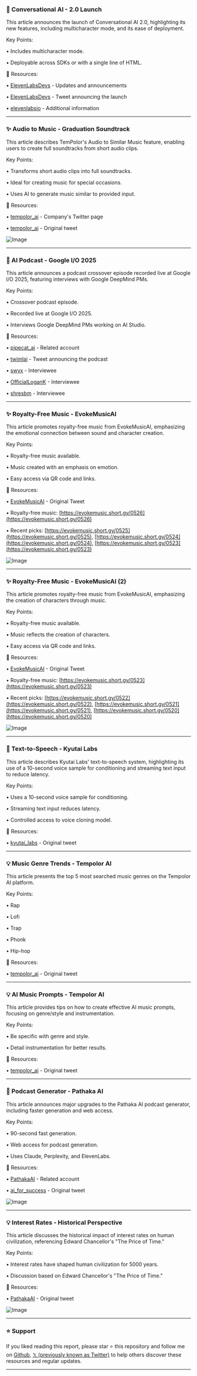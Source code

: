 ### 🚀 Conversational AI - 2.0 Launch

This article announces the launch of Conversational AI 2.0, highlighting its new features, including multicharacter mode, and its ease of deployment.


Key Points:

•  Includes multicharacter mode.

•  Deployable across SDKs or with a single line of HTML.



🔗 Resources:

• [ElevenLabsDevs](https://x.com/ElevenLabsDevs) -  Updates and announcements

• [ElevenLabsDevs](https://x.com/ElevenLabsDevs/status/1928529341274558846) - Tweet announcing the launch

• [elevenlabsio](https://x.com/elevenlabsio/status/1928527751956308004) - Additional information


---
### ✨ Audio to Music - Graduation Soundtrack

This article describes TemPolor's Audio to Similar Music feature, enabling users to create full soundtracks from short audio clips.


Key Points:

• Transforms short audio clips into full soundtracks.

• Ideal for creating music for special occasions.


• Uses AI to generate music similar to provided input.


🔗 Resources:

• [tempolor_ai](https://x.com/tempolor_ai) -  Company's Twitter page

• [tempolor_ai](https://x.com/tempolor_ai/status/1927936259864887546) - Original tweet

![Image](https://pbs.twimg.com/amplify_video_thumb/1927935919962632192/img/54f5dZ4zsDWQH6hM.jpg)


---
### 🤖 AI Podcast - Google I/O 2025

This article announces a podcast crossover episode recorded live at Google I/O 2025, featuring interviews with Google DeepMind PMs.


Key Points:

• Crossover podcast episode.

• Recorded live at Google I/O 2025.

• Interviews Google DeepMind PMs working on AI Studio.



🔗 Resources:

• [pipecat_ai](https://x.com/pipecat_ai) -  Related account

• [twimlai](https://x.com/twimlai/status/1927831495781327199) - Tweet announcing the podcast

• [swyx](https://x.com/swyx) - Interviewee

• [OfficialLoganK](https://x.com/OfficialLoganK) - Interviewee

• [shresbm](https://x.com/shresbm) - Interviewee


---
### ✨ Royalty-Free Music - EvokeMusicAI

This article promotes royalty-free music from EvokeMusicAI, emphasizing the emotional connection between sound and character creation.


Key Points:

• Royalty-free music available.

• Music created with an emphasis on emotion.

• Easy access via QR code and links.



🔗 Resources:

• [EvokeMusicAI](https://x.com/EvokeMusicAI/status/1927213172777517511) - Original Tweet

• Royalty-free music: [https://evokemusic.short.gy/0526](https://evokemusic.short.gy/0526)

• Recent picks: [https://evokemusic.short.gy/0525](https://evokemusic.short.gy/0525), [https://evokemusic.short.gy/0524](https://evokemusic.short.gy/0524), [https://evokemusic.short.gy/0523](https://evokemusic.short.gy/0523)

![Image](https://pbs.twimg.com/amplify_video_thumb/1926921343473205249/img/OwrD4QSN0S1NGL5y.jpg)


---
### ✨ Royalty-Free Music - EvokeMusicAI (2)

This article promotes royalty-free music from EvokeMusicAI, emphasizing the creation of characters through music.



Key Points:

• Royalty-free music available.

• Music reflects the creation of characters.

• Easy access via QR code and links.


🔗 Resources:

• [EvokeMusicAI](https://x.com/EvokeMusicAI/status/1925862383710273568) - Original Tweet

• Royalty-free music: [https://evokemusic.short.gy/0523](https://evokemusic.short.gy/0523)

• Recent picks: [https://evokemusic.short.gy/0522](https://evokemusic.short.gy/0522), [https://evokemusic.short.gy/0521](https://evokemusic.short.gy/0521), [https://evokemusic.short.gy/0520](https://evokemusic.short.gy/0520)

![Image](https://pbs.twimg.com/amplify_video_thumb/1925862311429914624/img/eqkZKAHkNAPK-fdV.jpg)


---
### 🤖 Text-to-Speech - Kyutai Labs

This article describes Kyutai Labs' text-to-speech system, highlighting its use of a 10-second voice sample for conditioning and streaming text input to reduce latency.


Key Points:

• Uses a 10-second voice sample for conditioning.

• Streaming text input reduces latency.

• Controlled access to voice cloning model.



🔗 Resources:

• [kyutai_labs](https://x.com/kyutai_labs/status/1925840427740987627) - Original tweet


---
### 💡 Music Genre Trends - Tempolor AI

This article presents the top 5 most searched music genres on the Tempolor AI platform.


Key Points:

• Rap

• Lofi

• Trap

• Phonk

• Hip-hop



🔗 Resources:

• [tempolor_ai](https://x.com/tempolor_ai/status/1925834746157809884) - Original tweet


---
### 💡 AI Music Prompts - Tempolor AI

This article provides tips on how to create effective AI music prompts, focusing on genre/style and instrumentation.


Key Points:

• Be specific with genre and style.

• Detail instrumentation for better results.



🔗 Resources:

• [tempolor_ai](https://x.com/tempolor_ai/status/1925801971836928220) - Original tweet


---
### 🚀 Podcast Generator - Pathaka AI

This article announces major upgrades to the Pathaka AI podcast generator, including faster generation and web access.


Key Points:

• 90-second fast generation.

• Web access for podcast generation.

• Uses Claude, Perplexity, and ElevenLabs.



🔗 Resources:

• [PathakaAI](https://x.com/PathakaAI) - Related account

• [ai_for_success](https://x.com/ai_for_success/status/1925744495577956844) - Original tweet

![Image](https://pbs.twimg.com/amplify_video_thumb/1925743938238836736/img/LoGVYW0kgEcvtcNF.jpg)


---
### 💡 Interest Rates - Historical Perspective

This article discusses the historical impact of interest rates on human civilization, referencing Edward Chancellor's "The Price of Time."


Key Points:

• Interest rates have shaped human civilization for 5000 years.

•  Discussion based on Edward Chancellor's "The Price of Time."



🔗 Resources:

• [PathakaAI](https://x.com/PathakaAI/status/1925293089792696715) - Original tweet

![Image](https://pbs.twimg.com/media/GrgBqmwWEAIuNEP?format=jpg&name=small)


---

### ⭐️ Support

If you liked reading this report, please star ⭐️ this repository and follow me on [Github](https://github.com/Drix10), [𝕏 (previously known as Twitter)](https://x.com/DRIX_10_) to help others discover these resources and regular updates.

---